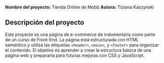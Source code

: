 **Nombre del proyecto:** Tienda Online de Mobb
**Autora:** Tiziana Kaszynski

## Descripción del proyecto
Este proyecto es una página de e-commerce de indumentaria como parte de un curso de Front-End. 
La página está estructurada con HTML semántico y utiliza las etiquetas `<header>`, `<main>`, y `<footer>` para organizar el contenido. El objetivo es aprender a crear la estructura básica de una página web y prepararla para futuras mejoras con CSS y JavaScript.